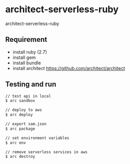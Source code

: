 # architect-serverless-ruby

architect-serverless-ruby

## Requirement

- install ruby (2.7)
- install gem
- install bundle
- install architect <https://github.com/architect/architect>

## Testing and run

```zsh
// test api in local
$ arc sandbox

// deploy to aws
$ arc deploy

// export sam.json
$ arc package

// set environment variables
$ arc env

// remove serverless services in aws
$ arc destroy
```
